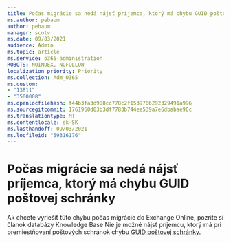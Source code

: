 ```yaml
---
title: Počas migrácie sa nedá nájsť príjemca, ktorý má chybu GUID poštovej schránky
ms.author: pebaum
author: pebaum
manager: scotv
ms.date: 09/03/2021
audience: Admin
ms.topic: article
ms.service: o365-administration
ROBOTS: NOINDEX, NOFOLLOW
localization_priority: Priority
ms.collection: Adm_O365
ms.custom:
- "13811"
- "3500008"
ms.openlocfilehash: f44b3fa3d988cc778c2f1539706292329491a996
ms.sourcegitcommit: 1761960d03b3df7783b744ee539a7e6dbabae90c
ms.translationtype: MT
ms.contentlocale: sk-SK
ms.lasthandoff: 09/03/2021
ms.locfileid: "59316176"
---
```

# <a name="cannot-find-a-recipient-that-has-mailbox-guid-error-during-migration"></a>Počas migrácie sa nedá nájsť príjemca, ktorý má chybu GUID poštovej schránky

Ak chcete vyriešiť túto chybu počas migrácie do Exchange Online, pozrite si článok databázy Knowledge Base Nie je možné nájsť príjemcu, ktorý má pri premiestňovaní poštových schránok chybu [GUID poštovej schránky.](https://docs.microsoft.com/exchange/troubleshoot/move-mailboxes/migrationpermanentexception-when-moving-mailboxes)
